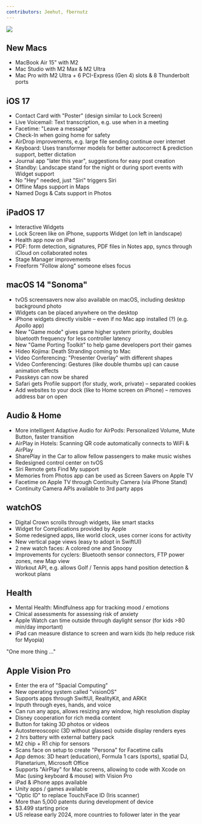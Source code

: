 ```yaml
---
contributors: Jeehut, fbernutz
---
```


![][sketchnote]

[sketchnote]: ../../../images/notes/wwdc23/101/sketchnote.jpg

## New Macs

- MacBook Air 15" with M2
- Mac Studio with M2 Max & M2 Ultra
- Mac Pro with M2 Ultra + 6 PCI-Express (Gen 4) slots & 8 Thunderbolt ports

## iOS 17

- Contact Card with "Poster" (design similar to Lock Screen)
- Live Voicemail: Text transcription, e.g. use when in a meeting
- Facetime: "Leave a message"
- Check-In when going home for safety
- AirDrop improvements, e.g. large file sending continue over internet
- Keyboard: Uses transformer models for better autocorrect & prediction support, better dictation
- Journal app "later this year", suggestions for easy post creation
- Standby: Landscape stand for the night or during sport events with Widget support
- No "Hey" needed, just "Siri" triggers Siri
- Offline Maps support in Maps
- Named Dogs & Cats support in Photos

## iPadOS 17

- Interactive Widgets
- Lock Screen like on iPhone, supports Widget (on left in landscape)
- Health app now on iPad
- PDF: form detection, signatures, PDF files in Notes app, syncs through iCloud on collaborated notes
- Stage Manager improvements
- Freeform "Follow along" someone elses focus

## macOS 14 "Sonoma"

- tvOS screensavers now also available on macOS, including desktop background photo
- Widgets can be placed anywhere on the desktop
- iPhone widgets directly visible – even if no Mac app installed (?) (e.g. Apollo app)
- New "Game mode" gives game higher system priority, doubles bluetooth frequency for less controller latency
- New "Game Porting Toolkit" to help game developers port their games
- Hideo Kojima: Death Stranding coming to Mac
- Video Conferencing: "Presenter Overlay" with different shapes
- Video Conferencing: Gestures (like double thumbs up) can cause animation effects
- Passkeys can now be shared
- Safari gets Profile support (for study, work, private) – separated cookies
- Add websites to your dock (like to Home screen on iPhone) – removes address bar on open

## Audio & Home

- More intelligent Adaptive Audio for AirPods: Personalized Volume, Mute Button, faster transition
- AirPlay in Hotels: Scanning QR code automatically connects to WiFi & AirPlay
- SharePlay in the Car to allow fellow passengers to make music wishes
- Redesigned control center on tvOS
- Siri Remote gets Find My support
- Memories from Photos app can be used as Screen Savers on Apple TV
- Facetime on Apple TV through Continuity Camera (via iPhone Stand)
- Continuity Camera APIs available to 3rd party apps

## watchOS

- Digital Crown scrolls through widgets, like smart stacks
- Widget for Complications provided by Apple
- Some redesigned apps, like world clock, uses corner icons for activity
- New vertical page views (easy to adopt in SwiftUI)
- 2 new watch faces: A colored one and Snoopy
- Improvements for cyclers: Bluetooth sensor connectors, FTP power zones, new Map view
- Workout API, e.g. allows Golf / Tennis apps hand position detection & workout plans

## Health

- Mental Health: Mindfulness app for tracking mood / emotions
- Clnical assessments for assessing risk of anxiety
- Apple Watch can time outside through daylight sensor (for kids >80 min/day important)
- iPad can measure distance to screen and warn kids (to help reduce risk for Myopia)

"One more thing ..."

## Apple Vision Pro

- Enter the era of "Spacial Computing"
- New operating system called "visionOS"
- Supports apps through SwiftUI, RealityKit, and ARKit
- Inputh through eyes, hands, and voice
- Can run any apps, allows resizing any window, high resolution display
- Disney cooperation for rich media content
- Button for taking 3D photos or videos
- Autostereoscopic (3D without glasses) outside display renders eyes
- 2 hrs battery with external battery pack
- M2 chip + R1 chip for sensors
- Scans face on setup to create "Persona" for Facetime calls
- App demos: 3D heart (education), Formula 1 cars (sports), spatial DJ, Planetarium, Microsoft Office
- Supports "AirPlay" for Mac screens, allowing to code with Xcode on Mac (using keyboard & mouse) with Vision Pro
- iPad & iPhone apps available
- Unity apps / games available
- "Optic ID" to replace Touch/Face ID (Iris scanner)
- More than 5,000 patents during development of device
- $3.499 starting price
- US release early 2024, more countries to follower later in the year
